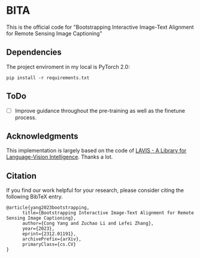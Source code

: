 # BITA
This is the official code for "Bootstrapping Interactive Image-Text Alignment for Remote Sensing Image Captioning"

 ## Dependencies
  The project enviroment in my local is PyTorch 2.0:
  
  `pip install -r requirements.txt`


 ## ToDo
- [ ] Improve guidance throughout the pre-training as well as the finetune process.




## Acknowledgments
This implementation is largely based on the code of [LAVIS - A Library for Language-Vision Intelligence](https://github.com/salesforce/LAVIS/tree/main/lavis). Thanks a lot.


## Citation
If you find our work helpful for your research, please consider citing the following BibTeX entry.

```
@article{yang2023bootstrapping,
      title={Bootstrapping Interactive Image-Text Alignment for Remote Sensing Image Captioning}, 
      author={Cong Yang and Zuchao Li and Lefei Zhang},
      year={2023},
      eprint={2312.01191},
      archivePrefix={arXiv},
      primaryClass={cs.CV}
}
```

